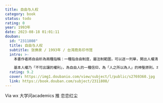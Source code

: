 ```yaml
---
title: 自由与人权
category: book
status: todo
rating: 0
year: 1993年
date: 2023-08-18 01:01:11
douban:
  id: "2311808"
  title: 自由与人权
  subtitle: 张佛泉 / 1993年 / 台湾商务印书馆
  intro: >-
    本書作者將自由析為兩種指稱：一種指自由制度，屬法制範圍，可以逐一列舉，開出人權清單，載於構成法之首，保障人之內心生活，使之不受政治的及個人間的干優；一種指人的內心生活，屬道德的範圍，是政治權力干涉不到、組織不起來的。此兩種指稱下的自由，分立的「意義系統」，不容混淆。

    基本人權乃「不可出讓的權利」，為自由人的一種信仰，為「人之所以為人」的神聖原則。本書推理謹嚴，行文深刻有力，是一部權威性的學術鉅著。
  rating: 9.2
  cover: https://img1.doubanio.com/view/subject/l/public/s2769360.jpg
  link: https://book.douban.com/subject/2311808/
---
```


Via wx 大学问academics 推 恋恋红尘